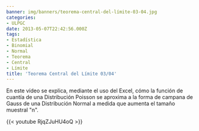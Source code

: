 ```yaml
---
banner: img/banners/teorema-central-del-límite-03-04.jpg
categories:
- ULPGC
date: 2013-05-07T22:42:56.000Z
tags:
- Estadística
- Binomial
- Normal
- Teorema
- Central
- Límite
title: 'Teorema Central del Límite 03/04'
---
```


En este vídeo se explica, mediante el uso del Excel, cómo la función de cuantía de una Distribución Poisson se aproxima a la forma de campana de Gauss de una Distribución Normal a medida que aumenta el tamaño muestral "n".

{{< youtube RjqZJuHU4oQ >}}
